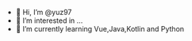 - 👋 Hi, I’m @yuz97
- 👀 I’m interested in ...
- 🌱 I’m currently learning Vue,Java,Kotlin and Python
<!---
yuz97/yuz97 is a ✨ special ✨ repository because its `README.md` (this file) appears on your GitHub profile.
You can click the Preview link to take a look at your changes.
--->
